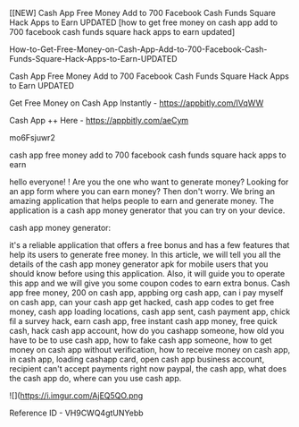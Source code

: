 [[NEW] Cash App Free Money Add to 700 Facebook Cash Funds Square Hack Apps to Earn UPDATED [how to get free money on cash app add to 700 facebook cash funds square hack apps to earn updated]

How-to-Get-Free-Money-on-Cash-App-Add-to-700-Facebook-Cash-Funds-Square-Hack-Apps-to-Earn-UPDATED

Cash App Free Money Add to 700 Facebook Cash Funds Square Hack Apps to Earn UPDATED

Get Free Money on Cash App Instantly -  https://appbitly.com/IVqWW


Cash App ++ Here - https://appbitly.com/aeCym


mo6Fsjuwr2

cash app free money add to 700 facebook cash funds square hack apps to earn

hello everyone! ! Are you the one who want to generate money? Looking for an app form where you can earn money? Then don't worry. We bring an amazing application that helps people to earn and generate money. The application is a cash app money generator that you can try on your device.

cash app money generator:

it's a reliable application that offers a free bonus and has a few features that help its users to generate free money. In this article, we will tell you all the details of the cash app money generator apk for mobile users that you should know before using this application. Also, it will guide you to operate this app and we will give you some coupon codes to earn extra bonus. Cash app free money, 200 on cash app, appbing org cash app, can i pay myself on cash app, can your cash app get hacked, cash app codes to get free money, cash app loading locations, cash app sent, cash payment app, chick fil a survey hack, earn cash app, free instant cash app money, free quick cash, hack cash app account, how do you cashapp someone, how old you have to be to use cash app, how to fake cash app someone, how to get money on cash app without verification, how to receive money on cash app, in cash app, loading cashapp card, open cash app business account, recipient can't accept payments right now paypal, the cash app, what does the cash app do, where can you use cash app.

![](https://i.imgur.com/AjEQ5QO.png

Reference ID - VH9CWQ4gtUNYebb